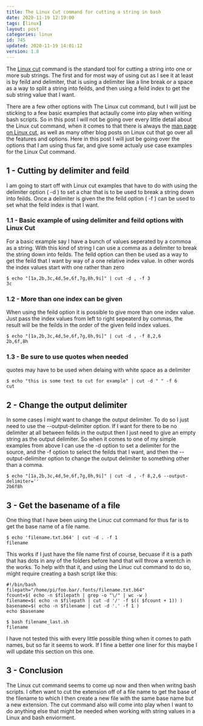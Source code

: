 ```yaml
---
title: The Linux Cut command for cutting a string in bash
date: 2020-11-19 12:19:00
tags: [linux]
layout: post
categories: linux
id: 745
updated: 2020-11-19 14:01:12
version: 1.8
---
```


The [Linux cut](https://linuxize.com/post/linux-cut-command/) command is the standard tool for cutting a string into one or more sub strings. The first and for most way of using cut as I see it at least is by feild and delimiter, that is using a delimiter like a line break or a space as a way to split a string into feilds, and then using a feild index to get the sub string value that I want.

There are a few other options with The Linux cut command, but I will just be sticking to a few basic examples that actaully come into play when writing bash scripts. So in this post I will not be going over every little detail about the Linux cut command, when it comes to that there is always the [man page on Linux cut](https://man7.org/linux/man-pages/man1/cut.1.html), as well as many other blog posts on Linux cut that go over all the features and options. Here in this post I will just be going over the options that I am using thus far, and give some actualy use case examples for the Linux Cut command.

<!-- more -->

## 1 - Cutting by delimiter and feild

I am going to start off with Linux cut examples that have to do with using the delimiter option \( -d \) to set a char that is to be used to break a string down into feilds. Once a delimiter is given the the feild option \( -f \) can be used to set what the feild index is that I want.

### 1.1 - Basic example of using delimiter and feild options with Linux Cut

For a basic example say I have a bunch of values seperated by a commoa as a string. With this kind of string I can use a comma as a delimiter to break the string down into feilds. The feild option can then be used as a way to get the feild that I want by way of a one relative index value. In other words the index values start with one rather than zero

```
$ echo "[1a,2b,3c,4d,5e,6f,7g,8h,9i]" | cut -d , -f 3
3c
```

### 1.2 - More than one index can be given

When using the feild option it is possible to give more than one index value. Just pass the index values from left to right sepeaterd by commas, the result will be the feilds in the order of the given feild index values.

```
$ echo "[1a,2b,3c,4d,5e,6f,7g,8h,9i]" | cut -d , -f 8,2,6
2b,6f,8h
```

### 1.3 - Be sure to use quotes when needed

quotes may have to be used when delaing with white space as a delimiter

```
$ echo "this is some text to cut for example" | cut -d " " -f 6
cut
```

## 2 - Change the output delimiter

In some cases I might want to change the output delimiter. To do so I just need to use the --output-delimiter option. If I want for there to be no delimiter at all between feilds in the output then I just need to give an empty string as the output delimiter. So when it comes to one of my simple examples from above I can use the -d option to set a delimiter for the source, and the -f option to select the feilds that I want, and then the --output-delimiter option to change the output delimiter to something other than a comma.

```
$ echo "[1a,2b,3c,4d,5e,6f,7g,8h,9i]" | cut -d , -f 8,2,6 --output-delimiter=''
2b6f8h
```

## 3 - Get the basename of a file

One thing that I have been using the Linuc cut command for thus far is to get the base name of a file name. 

```
$ echo 'filename.txt.b64' | cut -d . -f 1
filename
```

This works if I just have the file name first of course, becuase if it is a path that has dots in any of the folders before hand that will throw a wrentch in the works. To help with that it, and using the Linuc cut command to do so, might require creating a bash script like this:

```
#!/bin/bash
filepath="/home/pi/foo.bar/.fonts/filename.txt.b64"
fcount=$( echo -n $filepath | grep -o "\/" | wc -w )
filename=$( echo -n $filepath | cut -d '/' -f $(( $fcount + 1)) )
basename=$( echo -n $filename | cut -d '.' -f 1 )
echo $basename
```

```
$ bash filename_last.sh
filename
```

I have not tested this with every little possible thing when it comes to path names, but so far it seems to work. If I fine a better one liner for this maybe I will update this section on this one.

## 3 - Conclusion

The Linux cut command seems to come up now and then when writng bash scripts. I often want to cut the extension off of a file name to get the base of the filename to which I then create a new file with the same base name but a new extension. The cut command also will come into play when I want to do anything else that might be needed when working with string values in a Linux and bash enviorment.
